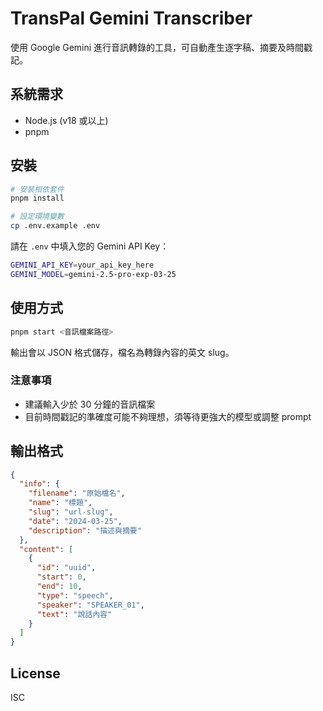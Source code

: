# TransPal Gemini Transcriber

使用 Google Gemini 進行音訊轉錄的工具，可自動產生逐字稿、摘要及時間戳記。

## 系統需求

- Node.js (v18 或以上)
- pnpm

## 安裝

```bash
# 安裝相依套件
pnpm install

# 設定環境變數
cp .env.example .env
```

請在 `.env` 中填入您的 Gemini API Key：

```bash
GEMINI_API_KEY=your_api_key_here
GEMINI_MODEL=gemini-2.5-pro-exp-03-25
```

## 使用方式

```bash
pnpm start <音訊檔案路徑>
```

輸出會以 JSON 格式儲存，檔名為轉錄內容的英文 slug。

### 注意事項

- 建議輸入少於 30 分鐘的音訊檔案
- 目前時間戳記的準確度可能不夠理想，須等待更強大的模型或調整 prompt

## 輸出格式

```json
{
  "info": {
    "filename": "原始檔名",
    "name": "標題",
    "slug": "url-slug",
    "date": "2024-03-25",
    "description": "描述與摘要"
  },
  "content": [
    {
      "id": "uuid",
      "start": 0,
      "end": 10,
      "type": "speech",
      "speaker": "SPEAKER_01",
      "text": "說話內容"
    }
  ]
}
```

## License

ISC
